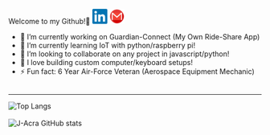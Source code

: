    Welcome to my Github!👋
   <a href="https://www.linkedin.com/in/acra-jonathan/" target="_blank"><img height="30" src="https://github.com/keenerz/keenerz/raw/main/Resources/LinkedIn.png?raw=true" /></a>
<a href="mailto:keenankandev@gmail.com" target="_blank"><img height="30" src="https://github.com/keenerz/keenerz/raw/main/Resources/logo-gmail-9983.png?raw=true" /></a>

- 🔭 I’m currently working on Guardian-Connect (My Own Ride-Share App)
- 🌱 I’m currently learning IoT with python/raspberry pi!
- 👯 I’m looking to collaborate on any project in javascript/python!
- 💬 I love building custom computer/keyboard setups!
- ⚡ Fun fact: 6 Year Air-Force Veteran (Aerospace Equipment Mechanic)
<br> <br>
---
![Top Langs](https://github-readme-stats.vercel.app/api/top-langs/?username=J-Acra&layout=compact&theme=react)
<br> <br>
![J-Acra GitHub stats](https://github-readme-stats.vercel.app/api?username=J-Acra&show_icons=true&theme=react)
